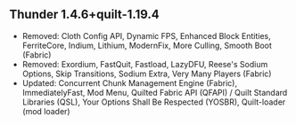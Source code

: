 ## Thunder 1.4.6+quilt-1.19.4

- Removed: Cloth Config API, Dynamic FPS, Enhanced Block Entities, FerriteCore, Indium, Lithium, ModernFix, More Culling, Smooth Boot (Fabric)
- Removed: Exordium, FastQuit, Fastload, LazyDFU, Reese's Sodium Options, Skip Transitions, Sodium Extra, Very Many Players (Fabric)
- Updated: Concurrent Chunk Management Engine (Fabric), ImmediatelyFast, Mod Menu, Quilted Fabric API (QFAPI) / Quilt Standard Libraries (QSL), Your Options Shall Be Respected (YOSBR), Quilt-loader (mod loader)